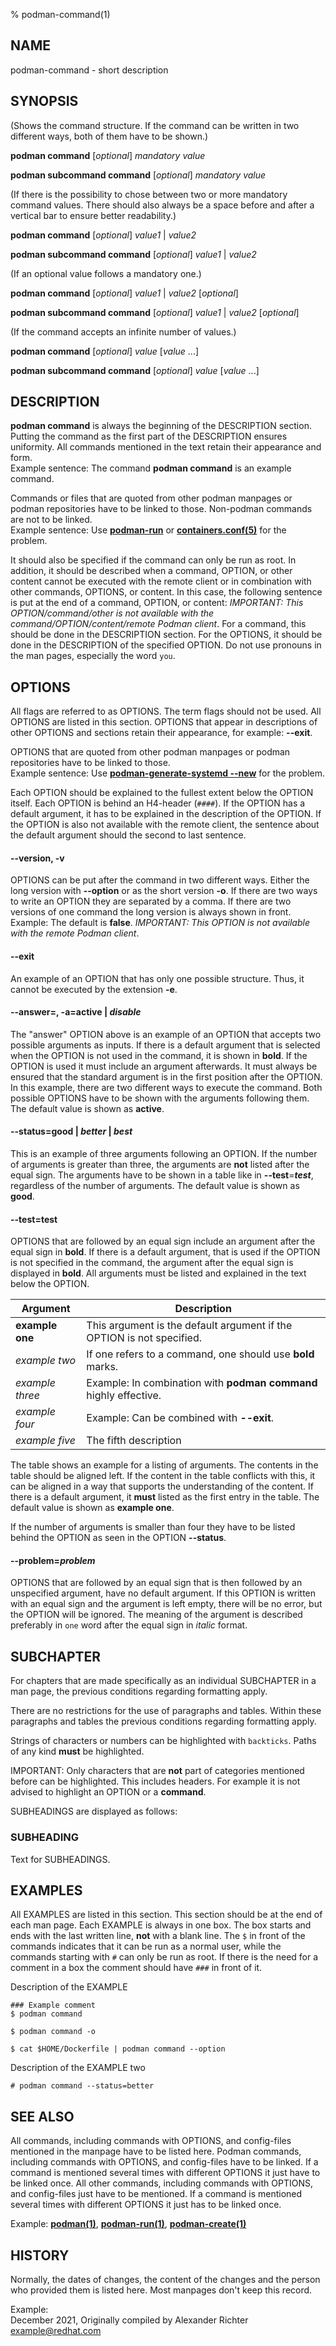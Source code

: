 % podman-command(1)

## NAME
podman\-command - short description

## SYNOPSIS
(Shows the command structure. If the command can be written in two different ways, both of them have to be shown.)

**podman command** [*optional*] *mandatory value*

**podman subcommand command** [*optional*] *mandatory value*

(If there is the possibility to chose between two or more mandatory command values. There should also always be a space before and after a vertical bar to ensure better readability.)

**podman command** [*optional*] *value1* | *value2*

**podman subcommand command** [*optional*] *value1* | *value2*

(If an optional value follows a mandatory one.)

**podman command** [*optional*] *value1* | *value2* [*optional*]

**podman subcommand command** [*optional*] *value1* | *value2* [*optional*]

(If the command accepts an infinite number of values.)

**podman command** [*optional*] *value* [*value* ...]

**podman subcommand command** [*optional*] *value* [*value* ...]

## DESCRIPTION
**podman command** is always the beginning of the DESCRIPTION section. Putting the command as the first part of the DESCRIPTION ensures uniformity. All commands mentioned in the text retain their appearance and form.\
Example sentence: The command **podman command** is an example command.

Commands or files that are quoted from other podman manpages or podman repositories have to be linked to those. Non-podman commands are not to be linked.\
Example sentence: Use **[podman-run](podman-run.1.md)** or **[containers.conf(5)](https://github.com/containers/common/blob/master/docs/containers.conf.5.md)** for the problem.

It should also be specified if the command can only be run as root. In addition, it should be described when a command, OPTION, or other content cannot be executed with the remote client or in combination with other commands, OPTIONS, or content. In this case, the following sentence is put at the end of a command, OPTION, or content: *IMPORTANT: This OPTION/command/other is not available with the command/OPTION/content/remote Podman client*. For a command, this should be done in the DESCRIPTION section. For the OPTIONS, it should be done in the DESCRIPTION of the specified OPTION. Do not use pronouns in the man pages, especially the word `you`.

## OPTIONS
All flags are referred to as OPTIONS. The term flags should not be used. All OPTIONS are listed in this section. OPTIONS that appear in descriptions of other OPTIONS and sections retain their appearance, for example: **--exit**.

OPTIONS that are quoted from other podman manpages or podman repositories have to be linked to those.\
Example sentence: Use **[podman-generate-systemd --new](podman-generate-systemd.1.md#--new)** for the problem.

 Each OPTION should be explained to the fullest extent below the OPTION itself. Each OPTION is behind an H4-header (`####`). If the OPTION has a default argument, it has to be explained in the description of the OPTION. If the OPTION is also not available with the remote client, the sentence about the default argument should the second to last sentence.


#### **--version**, **-v**

OPTIONS can be put after the command in two different ways. Either the long version with **--option** or as the short version **-o**. If there are two ways to write an OPTION they are separated by a comma. If there are two versions of one command the long version is always shown in front.\
Example: The default is **false**. *IMPORTANT: This OPTION is not available with the remote Podman client*.

#### **--exit**

An example of an OPTION that has only one possible structure. Thus, it cannot be executed by the extension **-e**.

#### **--answer**=, **-a**=**active** | *disable*

The "answer" OPTION above is an example of an OPTION that accepts two possible arguments as inputs. If there is a default argument that is selected when the OPTION is not used in the command, it is shown in **bold**. If the OPTION is used it must include an argument afterwards. It must always be ensured that the standard argument is in the first position after the OPTION. In this example, there are two different ways to execute the command. Both possible OPTIONS have to be shown with the arguments following them. The default value is shown as **active**.

#### **--status**=**good** | *better* | *best*

This is an example of three arguments following an OPTION. If the number of arguments is greater than three, the arguments are **not** listed after the equal sign. The arguments have to be shown in a table like in **--test**=**_test_**, regardless of the number of arguments. The default value is shown as **good**.

#### **--test**=**test**

OPTIONS that are followed by an equal sign include an argument after the equal sign in **bold**. If there is a default argument, that is used if the OPTION is not specified in the command, the argument after the equal sign is displayed in **bold**. All arguments must be listed and explained in the text below the OPTION.

| Argument           | Description                                                                 |
| ------------------ | --------------------------------------------------------------------------- |
| **example one**    | This argument is the default argument if the OPTION is not specified.       |
| *example two*      | If one refers to a command, one should use **bold** marks.                  |
| *example three*    | Example: In combination with **podman command** highly effective.           |
| *example four*     | Example: Can be combined with **--exit**.                                   |
| *example five*     | The fifth description                                                       |

The table shows an example for a listing of arguments. The contents in the table should be aligned left. If the content in the table conflicts with this, it can be aligned in a way that supports the understanding of the content. If there is a default argument, it **must** listed as the first entry in the table. The default value is shown as **example one**.


If the number of arguments is smaller than four they have to be listed behind the OPTION as seen in the OPTION **--status**.

#### **--problem**=*problem*

OPTIONS that are followed by an equal sign that is then followed by an unspecified argument, have no default argument. If this OPTION is written with an equal sign and the argument is left empty, there will be no error, but the OPTION will be ignored. The meaning of the argument is described preferably in `one` word after the equal sign in *italic* format.

## SUBCHAPTER
For chapters that are made specifically as an individual SUBCHAPTER in a man page, the previous conditions regarding formatting apply.

There are no restrictions for the use of paragraphs and tables. Within these paragraphs and tables the previous conditions regarding formatting apply.

Strings of characters or numbers can be highlighted with `backticks`. Paths of any kind **must** be highlighted.

IMPORTANT: Only characters that are **not** part of categories mentioned before can be highlighted. This includes headers. For example it is not advised to highlight an OPTION or a **command**.

SUBHEADINGS are displayed as follows:
### SUBHEADING
Text for SUBHEADINGS.

## EXAMPLES
All EXAMPLES are listed in this section. This section should be at the end of each man page. Each EXAMPLE is always in one box. The box starts and ends with the last written line, **not** with a blank line. The `$` in front of the commands indicates that it can be run as a normal user, while the commands starting with `#` can only be run as root. If there is the need for a comment in a box the comment should have `###` in front of it.

Description of the EXAMPLE
```
### Example comment
$ podman command

$ podman command -o

$ cat $HOME/Dockerfile | podman command --option
```

Description of the EXAMPLE two
```
# podman command --status=better
```
## SEE ALSO
All commands, including commands with OPTIONS, and config-files mentioned in the manpage have to be listed here. Podman commands, including commands with OPTIONS, and config-files have to be linked. If a command is mentioned several times with different OPTIONS it just have to be linked once. All other commands, including commands with OPTIONS, and config-files just have to be mentioned. If a command is mentioned several times with different OPTIONS it just has to be linked once.

Example:
**[podman(1)](podman.1.md)**, **[podman-run(1)](podman-run.1.md)**, **[podman-create(1)](podman-create.1.md)**

## HISTORY
Normally, the dates of changes, the content of the changes and the person who provided them is listed here. Most manpages don't keep this record.

Example:\
December 2021, Originally compiled by Alexander Richter <example@redhat.com>
